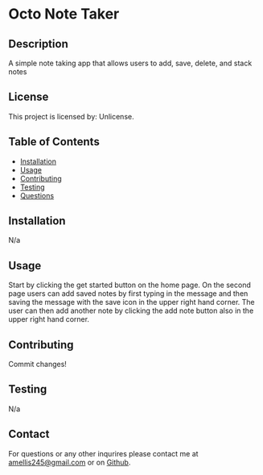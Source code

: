 # **Octo Note Taker**

## Description

A simple note taking app that allows users to add, save, delete, and stack notes

## License

This project is licensed by: Unlicense.

## Table of Contents

-   [Installation](#installation)
-   [Usage](#usage)
-   [Contributing](#contributing)
-   [Testing](#testing)
-   [Questions](#questions)

## Installation

N/a

## Usage

Start by clicking the get started button on the home page. On the second page users can add saved notes by first typing in the message and then saving the message with the save icon in the upper right hand corner. The user can then add another note by clicking the add note button also in the upper right hand corner.

## Contributing

Commit changes!

## Testing

N/a

## Contact

For questions or any other inqurires please contact me at amellis245@gmail.com
or on [Github](https://www.github.com/aellis07).
